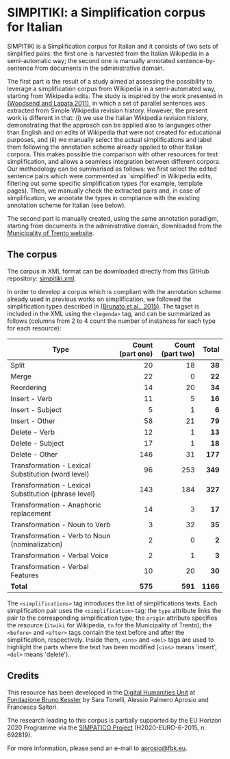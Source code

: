 # SIMPITIKI: a Simplification corpus for Italian

SIMPITIKI is a Simplification corpus for Italian and it consists of two sets of simplified pairs: the first one is harvested from the Italian Wikipedia in a semi-automatic way; the second one is manually annotated sentence-by-sentence from documents in the administrative domain.

The first part is the result of a study aimed at assessing the possibility to leverage a simplification corpus from Wikipedia in a semi-automated way, starting from Wikipedia edits. The study is inspired by the work presented in [(Woodsend and Lapata 2011)](http://homepages.inf.ed.ac.uk/kwoodsen/wiki.html), in which a set of parallel sentences was extracted from Simple Wikipedia revision history.
However, the present work is different in that: (i) we use the Italian Wikipedia revision history, demonstrating that the approach can be applied also to languages other than English and on edits of Wikipedia that were not created for educational purposes, and (ii) we manually select the actual simplifications and label them following the annotation scheme already applied to other Italian corpora. This makes possible the comparison with other resources for text simplification, and allows a seamless integration between different corpora. 
Our methodology can be summarised as follows: we first select the edited sentence pairs which were commented as `simplified' in Wikipedia edits, filtering out some specific simplification types (for example, template pages). Then, we manually check the extracted pairs and, in case of simplification, we annotate the types in compliance with the existing annotation scheme for Italian (see below).

The second part is manually created, using the same annotation paradigm, starting from documents in the administrative domain, downloaded from the [Municipality of Trento website](http://www.comune.trento.it/).

## The corpus

The corpus in XML format can be downloaded directly from this GitHub repository: [simpitiki.xml](https://github.com/dhfbk/simpitiki/blob/master/simpitiki.xml).

In order to develop a corpus which is compliant with the annotation scheme already used in previous works on simplification, we followed the simplification types described in [(Brunato et al., 2015)](http://www.cnr.it/istituti/ProdottoDellaRicerca.html?cds=048&id=332693).
The tagset is included in the XML using the `<legenda>` tag, and can be summarized as follows (columns from 2 to 4 count the number of instances for each type for each resource):

| Type | Count (part one) | Count (part two) | Total |
|---|---:|---:|---:|
| Split | 20 | 18 | __38__ |
| Merge | 22 | 0 | __22__ |
| Reordering | 14 | 20 | __34__ |
| Insert - Verb | 11 | 5 | __16__ |
| Insert - Subject | 5 | 1 | __6__ |
| Insert - Other | 58 | 21 | __79__ |
| Delete - Verb | 12 | 1 | __13__ |
| Delete - Subject | 17 | 1 | __18__ |
| Delete - Other | 146 | 31 | __177__ |
| Transformation - Lexical Substitution (word level) | 96 | 253 | __349__ |
| Transformation - Lexical Substitution (phrase level) | 143 | 184 | __327__ |
| Transformation - Anaphoric replacement | 14 | 3 | __17__ |
| Transformation - Noun to Verb | 3 | 32 | __35__ |
| Transformation - Verb to Noun (nominalization) | 2 | 0 | __2__ |
| Transformation - Verbal Voice | 2 | 1 | __3__ |
| Transformation - Verbal Features | 10 | 20 | __30__ |
| __Total__ | __575__ | __591__ | __1166__ |

The `<simplifications>` tag introduces the list of simplifications texts. Each simplification pair uses the `<simplification>` tag: the `type` attribute links the pair to the corresponding simplification type; the `origin` attribute specifies the resource (`itwiki` for Wikipedia, `tn` for the Municipality of Trento); the `<before>` and `<after>` tags contain the text before and after the simplification, respectively. Inside them, `<ins>` and `<del>` tags are used to highlight the parts where the text has been modified (`<ins>` means 'insert', `<del>` means 'delete').

## Credits

This resource has been developed in the [Digital Humanities Unit](http://dh.fbk.eu/) at [Fondazione Bruno Kessler](http://www.fbk.eu/) by Sara Tonelli, Alessio Palmero Aprosio and Francesca Saltori.

The research leading to this corpus is partially supported by the EU Horizon 2020 Programme via the [SIMPATICO Project](http://www.simpatico-project.eu/) (H2020-EURO-6-2015, n. 692819).

For more information, please send an e-mail to [aprosio@fbk.eu](mailto:aprosio@fbk.eu).
